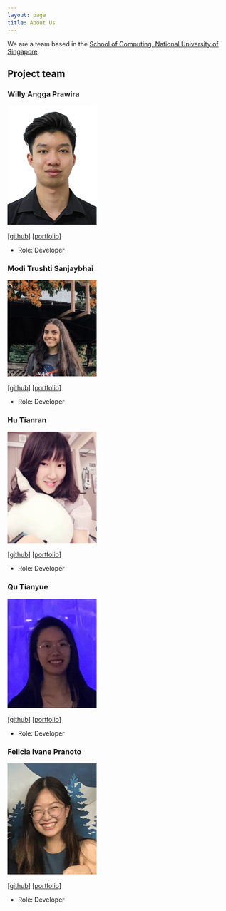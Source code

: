 ```yaml
---
layout: page
title: About Us
---
```


We are a team based in the [School of Computing, National University of Singapore](http://www.comp.nus.edu.sg).

## Project team

### Willy Angga Prawira

<img src="images/willyamped.png" width="200px">

[[github](https://github.com/willyamped)]
[[portfolio](team/willyamped.md)]

* Role: Developer

### Modi Trushti Sanjaybhai

<img src="images/tsm1820.png" width="200px">

[[github](http://github.com/tsm1820)]
[[portfolio](team/tsm1820.md)]

* Role: Developer

### Hu Tianran

<img src="images/nature711.png" width="200px">

[[github](http://github.com/nature711)] [[portfolio](team/nature711.md)]

* Role: Developer

### Qu Tianyue

<img src="images/tianyue58.png" width="200px">

[[github](http://github.com/tianyue58)]
[[portfolio](team/johndoe.md)]

* Role: Developer

### Felicia Ivane Pranoto

<img src="images/feliciaivane.png" width="200px">

[[github](http://github.com/feliciaivane)]
[[portfolio](team/feliciaivane.md)]

* Role: Developer
